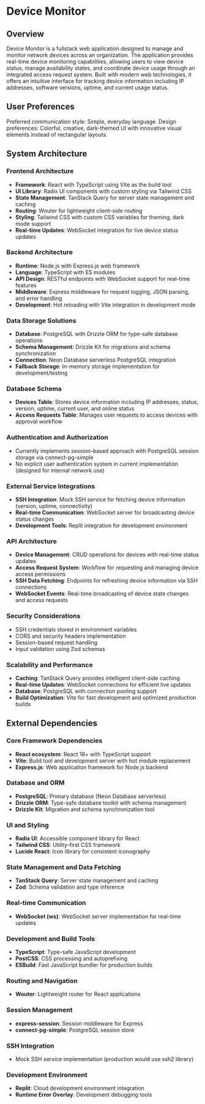 # Device Monitor

## Overview

Device Monitor is a fullstack web application designed to manage and monitor network devices across an organization. The application provides real-time device monitoring capabilities, allowing users to view device status, manage availability states, and coordinate device usage through an integrated access request system. Built with modern web technologies, it offers an intuitive interface for tracking device information including IP addresses, software versions, uptime, and current usage status.

## User Preferences

Preferred communication style: Simple, everyday language.
Design preferences: Colorful, creative, dark-themed UI with innovative visual elements instead of rectangular layouts.

## System Architecture

### Frontend Architecture
- **Framework**: React with TypeScript using Vite as the build tool
- **UI Library**: Radix UI components with custom styling via Tailwind CSS
- **State Management**: TanStack Query for server state management and caching
- **Routing**: Wouter for lightweight client-side routing
- **Styling**: Tailwind CSS with custom CSS variables for theming, dark mode support
- **Real-time Updates**: WebSocket integration for live device status updates

### Backend Architecture
- **Runtime**: Node.js with Express.js web framework
- **Language**: TypeScript with ES modules
- **API Design**: RESTful endpoints with WebSocket support for real-time features
- **Middleware**: Express middleware for request logging, JSON parsing, and error handling
- **Development**: Hot reloading with Vite integration in development mode

### Data Storage Solutions
- **Database**: PostgreSQL with Drizzle ORM for type-safe database operations
- **Schema Management**: Drizzle Kit for migrations and schema synchronization
- **Connection**: Neon Database serverless PostgreSQL integration
- **Fallback Storage**: In-memory storage implementation for development/testing

### Database Schema
- **Devices Table**: Stores device information including IP addresses, status, version, uptime, current user, and online status
- **Access Requests Table**: Manages user requests to access devices with approval workflow

### Authentication and Authorization
- Currently implements session-based approach with PostgreSQL session storage via connect-pg-simple
- No explicit user authentication system in current implementation (designed for internal network use)

### External Service Integrations
- **SSH Integration**: Mock SSH service for fetching device information (version, uptime, connectivity)
- **Real-time Communication**: WebSocket server for broadcasting device status changes
- **Development Tools**: Replit integration for development environment

### API Architecture
- **Device Management**: CRUD operations for devices with real-time status updates
- **Access Request System**: Workflow for requesting and managing device access permissions
- **SSH Data Fetching**: Endpoints for refreshing device information via SSH connections
- **WebSocket Events**: Real-time broadcasting of device state changes and access requests

### Security Considerations
- SSH credentials stored in environment variables
- CORS and security headers implementation
- Session-based request handling
- Input validation using Zod schemas

### Scalability and Performance
- **Caching**: TanStack Query provides intelligent client-side caching
- **Real-time Updates**: WebSocket connections for efficient live updates
- **Database**: PostgreSQL with connection pooling support
- **Build Optimization**: Vite for fast development and optimized production builds

## External Dependencies

### Core Framework Dependencies
- **React ecosystem**: React 18+ with TypeScript support
- **Vite**: Build tool and development server with hot module replacement
- **Express.js**: Web application framework for Node.js backend

### Database and ORM
- **PostgreSQL**: Primary database (Neon Database serverless)
- **Drizzle ORM**: Type-safe database toolkit with schema management
- **Drizzle Kit**: Migration and schema synchronization tool

### UI and Styling
- **Radix UI**: Accessible component library for React
- **Tailwind CSS**: Utility-first CSS framework
- **Lucide React**: Icon library for consistent iconography

### State Management and Data Fetching
- **TanStack Query**: Server state management and caching
- **Zod**: Schema validation and type inference

### Real-time Communication
- **WebSocket (ws)**: WebSocket server implementation for real-time updates

### Development and Build Tools
- **TypeScript**: Type-safe JavaScript development
- **PostCSS**: CSS processing and autoprefixing
- **ESBuild**: Fast JavaScript bundler for production builds

### Routing and Navigation
- **Wouter**: Lightweight router for React applications

### Session Management
- **express-session**: Session middleware for Express
- **connect-pg-simple**: PostgreSQL session store

### SSH Integration
- Mock SSH service implementation (production would use ssh2 library)

### Development Environment
- **Replit**: Cloud development environment integration
- **Runtime Error Overlay**: Development debugging tools